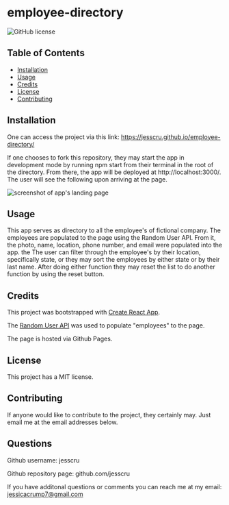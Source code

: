 # employee-directory

![GitHub license](https://img.shields.io/badge/license-MIT-blue.svg)

## Table of Contents 

* [Installation](#installation)
* [Usage](#usage)
* [Credits](#credits)
* [License](#license)
* [Contributing](#contributing)

## Installation

One can access the project via this link: https://jesscru.github.io/employee-directory/

If one chooses to fork this repository, they may start the app in development mode by running npm start from their terminal in the root of the directory. From there, the app will be deployed at http://localhost:3000/. The user will see the following upon arriving at the page. 

![screenshot of app's landing page](./assets/emp-dir.gif)

## Usage 

This app serves as directory to all the employee's of fictional company. The employees are populated to the page using the Random User API. From it, the photo, name, location, phone number, and email were populated into the app. the The user can filter through the employee's by their location, specifically state, or they may sort the employees by either state or by their last name. After doing either function they may reset the list to do another function by using the reset button.

## Credits

This project was bootstrapped with [Create React App](https://github.com/facebook/create-react-app).

The [Random User API](https://randomuser.me/) was used to populate "employees" to the page. 

The page is hosted via Github Pages.

## License

This project has a MIT license. 

## Contributing

If anyone would like to contribute to the project, they certainly may. Just email me at the email addresses below.

## Questions 

 Github username: jesscru
  
Github repository page: github.com/jesscru

If you have additonal questions or comments you can reach me at my email: jessicacrump7@gmail.com
